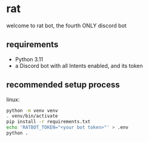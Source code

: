 # rat

welcome to rat bot, the fourth ONLY discord bot

## requirements

- Python 3.11
- a Discord bot with all Intents enabled, and its token

## recommended setup process

linux:

```sh
python -m venv venv
. venv/bin/activate
pip install -r requirements.txt
echo 'RATBOT_TOKEN="<your bot token>"' > .env 
python .
```
